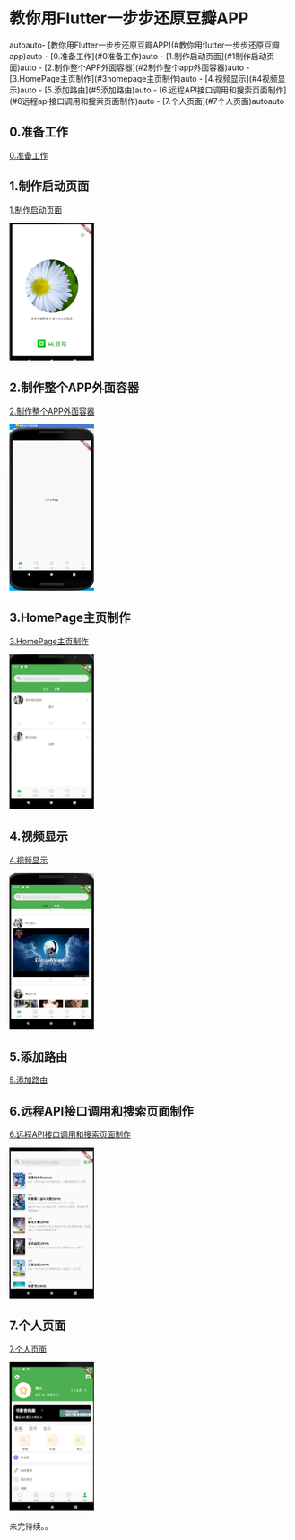 # 教你用Flutter一步步还原豆瓣APP

<!-- TOC -->autoauto- [教你用Flutter一步步还原豆瓣APP](#教你用flutter一步步还原豆瓣app)auto    - [0.准备工作](#0准备工作)auto    - [1.制作启动页面](#1制作启动页面)auto    - [2.制作整个APP外面容器](#2制作整个app外面容器)auto    - [3.HomePage主页制作](#3homepage主页制作)auto    - [4.视频显示](#4视频显示)auto    - [5.添加路由](#5添加路由)auto    - [6.远程API接口调用和搜索页面制作](#6远程api接口调用和搜索页面制作)auto    - [7.个人页面](#7个人页面)autoauto<!-- /TOC -->

## 0.准备工作

<a href="./doc/0.准备工作.md">0.准备工作</a>

## 1.制作启动页面

<a href="./doc/1.制作启动页面.md">1.制作启动页面</a>

<img width = 30% height = 30% src="./doc/imgs/1.启动小部件.png">

## 2.制作整个APP外面容器

<a href="./doc/2.制作整个APP外面容器.md">2.制作整个APP外面容器</a>

<img width = 30% height = 30% src="./doc/imgs/2.APP容器.png">

## 3.HomePage主页制作

<a href="./doc/3.HomePage主页制作.md">3.HomePage主页制作</a>

<img width = 30% height = 30%  src="./doc/imgs/3.3Home主页动态展示页.png">

## 4.视频显示

<a href="./doc/4.视频显示.md">4.视频显示</a>

<img width = 30% height = 30% src="./doc/imgs/4.播放视频.png">

## 5.添加路由

<a href="./doc/5.添加路由.md">5.添加路由</a>

## 6.远程API接口调用和搜索页面制作

<a href="./doc/6.远程API接口调用和搜索页面制作.md">6.远程API接口调用和搜索页面制作</a>

<img  width = 30% height = 30% src="./doc/imgs/6.远程API接口调用和搜索页面制作.png">


## 7.个人页面

<a href="./doc/7.个人页面.md">7.个人页面</a>

<img  width = 30% height = 30% src="./doc/imgs/7.个人页面-书影音档案.png">

未完待续。。

